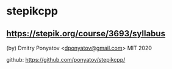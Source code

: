 # stepikcpp
## https://stepik.org/course/3693/syllabus

(by) Dmitry Ponyatov <<dponyatov@gmail.com>> MIT 2020

github: https://github.com/ponyatov/stepikcpp/
